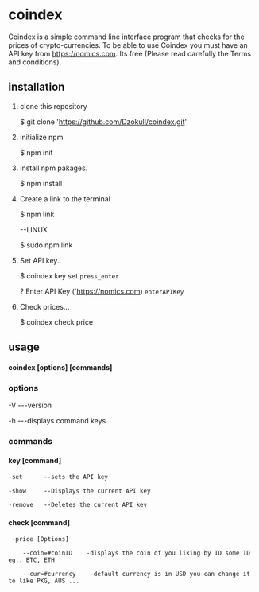 # coindex

Coindex is a simple command line interface program that checks for the prices of crypto-currencies.
To be able to use Coindex you must have an API key from https://nomics.com. Its free (Please read carefully the Terms and conditions).

## installation
1. clone this repository
  
      $ git clone 'https://github.com/Dzokull/coindex.git'

2. initialize npm

      $ npm init

3. install npm pakages.

      $ npm install

4. Create a link to the terminal

      $ npm link
      
      --LINUX
      
      $ sudo npm link

5. Set API key..

      $ coindex key set ```press_enter```
      
      ? Enter API Key ('https://nomics.com) ```enterAPIKey```

6. Check prices...

      $ coindex check price
      
## usage

#### coindex [options] [commands]

### options
-V  ---version

-h  ---displays command keys
  
### commands

#### key   [command]
  
    -set      --sets the API key

    -show     --Displays the current API key

    -remove   --Deletes the current API key
  
#### check [command]
   
     -price [Options]

        --coin=#coinID    -displays the coin of you liking by ID some ID eg.. BTC, ETH

        --cur=#currency    -default currency is in USD you can change it to like PKG, AUS ...

